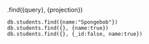 .find({query}, {projection})
```mongosh
db.students.find({name:"Spongebob"})
db.students.find({}, {name:true})
db.students.find({}, {_id:false, name:true})
```